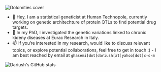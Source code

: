 ![Dolomities cover](https://github.com/DariushG3/DariushG3/blob/main/Dolomitte_March_2023.JPG) 
- 👋 Hey, I am a statistical geneticist at Human Technopole, currently working on genetic architechture of protein QTLs to find potential drug targets.
- 👀 In my PhD, I investigated the genetic variations linked to chronic kideny diseases at Eurac Research in Italy. 
- 📫 If you’re interested in my research, would like to discuss relevant topics, or explore potential collaborations, feel free to get in touch :) - I am best reached by email at `ghasemi[dot]dariush[at]yahoo[dot]c-o-m`
          
<!---
DariushG3/DariushG3 is a ✨ special ✨ repository because its `README.md` (this file) appears on your GitHub profile.
You can click the Preview link to take a look at your changes.
--->
![Dariush's GitHub stats](https://github-readme-stats.vercel.app/api?username=dariushghasemi&theme=vue-dark&show_icons=true) 
